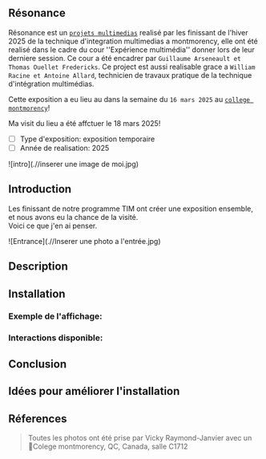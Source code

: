 ## **Résonance**

Résonance est un <ins>`projets multimedias`</ins> realisé par les finissant de l'hiver 2025 de la technique d'integration multimedias a montmorency, elle ont été realisé dans le cadre du cour ''Expérience multimédia'' donner lors de leur derniere session. Ce cour a été encadrer par `Guillaume Arseneault et Thomas Ouellet Fredericks`. Ce project est aussi realisable grace a `William Racine et Antoine Allard`, technicien de travaux pratique de la technique d'intégration multimédias.

Cette exposition a eu lieu au dans la semaine du `16 mars 2025` au <ins>`college montmorency`</ins>!

Ma visit du lieu a été affctuer le 18 mars 2025!


- [ ] Type d'exposition: exposition temporaire 
- [ ] Année de realisation: 2025
 
![intro](.//inserer une image de moi.jpg)
 
## Introduction
Les finissant de notre programme TIM ont créer une exposition ensemble, et nous avons eu la chance de la visité. <BR>
Voici ce que j'en ai penser.
 
![Entrance](.//Inserer une photo a l'entrée.jpg)
 
## Description
 
 
## Installation
 
 
### Exemple de l'affichage:
 
 
### Interactions disponible:
 
 
## Conclusion
 
 
## Idées pour améliorer l'installation
 
 
## Réferences
> Toutes les photos ont été prise par Vicky Raymond-Janvier avec un  <BR>
> 📍Colege montmorency, QC, Canada, salle C1712
